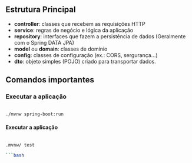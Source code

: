 ## Estrutura Principal

- **controller**: classes que recebem as requisições HTTP
- **service**: regras de negócio e lógica da aplicação
- **repository**: interfaces que fazem a persistência de dados (Geralmente com o Spring DATA JPA)
- **model** ou **domain**: classes de domínio
- **config**: classes de configuração (ex.: CORS, sergurança...)
- **dto**: objeto simples (POJO) criado para transportar dados.


## Comandos importantes

### Executar a aplicação

```bash

./mvnw spring-boot:run

```

#### Executar a aplicação
```bash

.mvnw/ test

```bash